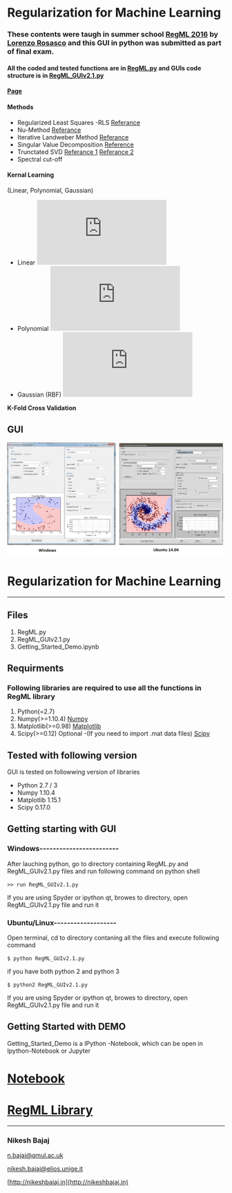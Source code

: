 # Regularization for Machine Learning
### These contents were taugh in summer school [**RegML 2016**](http://lcsl.mit.edu/courses/regml/regml2016/) by [Lorenzo Rosasco](http://web.mit.edu/lrosasco/www/) and this GUI in python was submitted as part of final exam.

#### All the coded and tested functions are in [RegML.py](https://github.com/Nikeshbajaj/Regularization_for_Machine_Learning/blob/master/RegML.py) and GUIs code structure is in [RegML_GUIv2.1.py](https://github.com/Nikeshbajaj/Regularization_for_Machine_Learning/blob/master/RegML_GUIv2.1.py)

#### [Page](https://nikeshbajaj.github.io/Regularization_for_Machine_Learning/)



#### Methods
* Regularized Least Squares -RLS [Referance](https://en.wikipedia.org/wiki/Regularized_least_squares)
* Nu-Method [Referance]()
* Iterative Landweber Method [Referance](https://en.wikipedia.org/wiki/Landweber_iteration)
* Singular Value Decomposition [Reference](https://en.wikipedia.org/wiki/Singular-value_decomposition)
* Trunctated SVD [Referance 1](http://arxiv.org/pdf/0909.4061) [Referance 2](http://langvillea.people.cofc.edu/DISSECTION-LAB/Emmie%27sLSI-SVDModule/p5module.html)
* Spectral cut-off

#### Kernal Learning 
(Linear, Polynomial, Gaussian)
* Linear ![equation1](http://latex.codecogs.com/gif.latex?%5Clarge%20K%28X%2CY%29%20%3D%20X%5ETY)
* Polynomial ![equation2](http://latex.codecogs.com/gif.latex?%5Clarge%20K%28X%2CY%29%20%3D%20%28X%5ET%20Y%20+%201%29%5Ep)
* Gaussian (RBF) ![equation3](http://latex.codecogs.com/gif.latex?%5Clarge%20K%28X%2CY%29%20%3D%20exp%5E%7B-%5Cleft%20%5C%7C%20X-Y%20%5Cright%20%5C%7C%5E2%20/%202%5Csigma%20%5E2%7D)

**K-Fold Cross Validation**

## GUI
<p align="center">
  <img src="https://raw.githubusercontent.com/Nikeshbajaj/Regularization_for_Machine_Learning/master/images/GUI_Win_Lin.jpg" width="800"/>
</p>

# Regularization for Machine Learning
---
## Files
1. RegML.py
2. RegML_GUIv2.1.py
3. Getting_Started_Demo.ipynb

## Requirments 
### Following libraries are required to use all the functions in RegML library
1. Python(=2.7)     
2. Numpy(>=1.10.4)     [Numpy](https://pypi.python.org/pypi/numpy) 
3. Matplotlib(>=0.98)  [Matplotlib](https://github.com/matplotlib/matplotlib) 
4. Scipy(>=0.12)       Optional -(If you need to import .mat data files)  [Scipy](https://www.scipy.org/install.html) 

## Tested with following version
GUI is tested on followwing version of libraries
* Python     2.7 / 3 
* Numpy      1.10.4
* Matplotlib 1.15.1
* Scipy      0.17.0

## Getting starting with GUI

### Windows------------------------
After lauching python, go to directory containing RegML.py and RegML_GUIv2.1.py files and run following command on
python shell
```
>> run RegML_GUIv2.1.py
```
If you are using Spyder or ipython qt, browes to directory, open RegML_GUIv2.1.py file and run it

### Ubuntu/Linux-------------------

Open terminal, cd to directory contaning all the files and execute following command
```
$ python RegML_GUIv2.1.py
```
if you have both python 2 and python 3

```
$ python2 RegML_GUIv2.1.py
```

If you are using Spyder or ipython qt, browes to directory, open RegML_GUIv2.1.py file and run it


## Getting Started with DEMO
Getting_Started_Demo is a IPython -Notebook, which can be open in Ipython-Notebook or Jupyter

# [**Notebook**](https://github.com/Nikeshbajaj/Regularization_for_Machine_Learning/blob/master/Getting_Started_Demo.ipynb)


# [**RegML Library**](https://github.com/Nikeshbajaj/Regularization_for_Machine_Learning/blob/master/RegML.py)

______________________

### Nikesh Bajaj

n.bajaj@qmul.ac.uk

nikesh.bajaj@elios.unige.it

[http://nikeshbajaj.in](http://nikeshbajaj.in)
